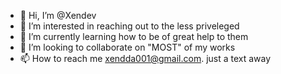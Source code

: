 - 👋 Hi, I’m @Xendev
- 👀 I’m interested in reaching out to the less priveleged
- 🌱 I’m currently learning how to be of great help to them
- 💞️ I’m looking to collaborate on "MOST" of my works
- 📫 How to reach me xendda001@gmail.com. just a text away

<!---
Xenda-live/Xenda-live is a ✨ special ✨ repository because its `README.md` (this file) appears on your GitHub profile.
You can click the Preview link to take a look at your changes.
--->

